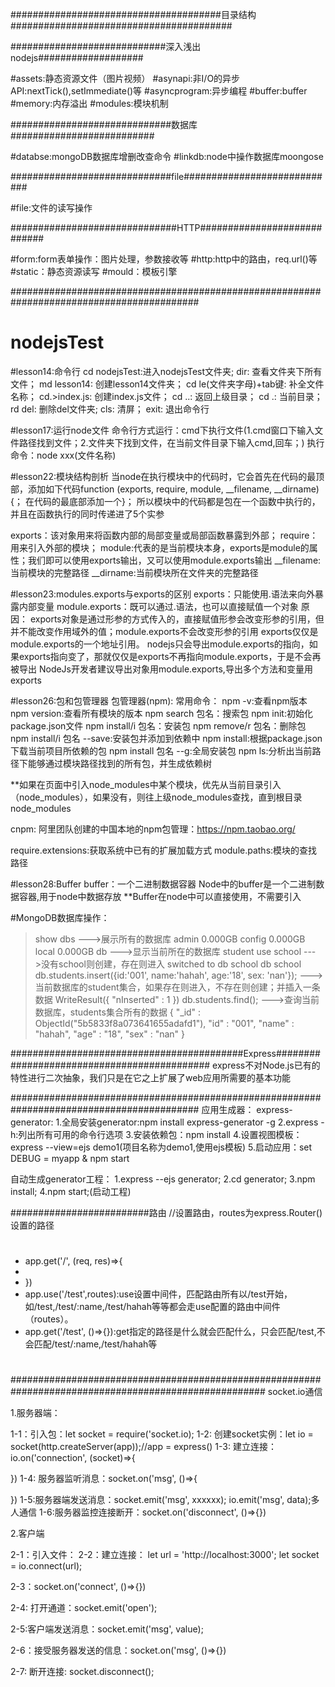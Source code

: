 ######################################目录结构########################################

############################深入浅出nodejs###################

#assets:静态资源文件（图片视频）
#asynapi:非I/O的异步API:nextTick(),setImmediate()等
#asyncprogram:异步编程
#buffer:buffer
#memory:内存溢出
#modules:模块机制

#############################数据库##########################

#databse:mongoDB数据库增删改查命令
#linkdb:node中操作数据库moongose

#############################file############################

#file:文件的读写操作

##############################HTTP############################

#form:form表单操作：图片处理，参数接收等
#http:http中的路由，req.url()等
#static：静态资源读写
#mould：模板引擎



##########################################################################################

# nodejsTest
#lesson14:命令行
cd nodejsTest:进入nodejsTest文件夹;
dir: 查看文件夹下所有文件；
md lesson14: 创建lesson14文件夹；
cd le(文件夹字母)+tab键: 补全文件名称；
cd.>index.js: 创建index.js文件；
cd ..: 返回上级目录；
cd .: 当前目录；
rd del: 删除del文件夹;
cls: 清屏；
exit: 退出命令行

#lesson17:运行node文件
命令行方式运行：cmd下执行文件(1.cmd窗口下输入文件路径找到文件；2.文件夹下找到文件，在当前文件目录下输入cmd,回车；)
执行命令：node xxx(文件名称)

#lesson22:模块结构剖析
当node在执行模块中的代码时，它会首先在代码的最顶部，添加如下代码function (exports, require, module, __filename, __dirname) {；
在代码的最底部添加一个}；
所以模块中的代码都是包在一个函数中执行的，并且在函数执行的同时传递进了5个实参

exports：该对象用来将函数内部的局部变量或局部函数暴露到外部；
require：用来引入外部的模块；
module:代表的是当前模块本身，exports是module的属性；我们即可以使用exports输出，又可以使用module.exports输出
__filename:当前模块的完整路径
__dirname:当前模块所在文件夹的完整路径

#lesson23:modules.exports与exports的区别
exports：只能使用.语法来向外暴露内部变量
module.exports：既可以通过.语法，也可以直接赋值一个对象
原因：
exports对象是通过形参的方式传入的，直接赋值形参会改变形参的引用，但并不能改变作用域外的值；module.exports不会改变形参的引用
exports仅仅是module.exports的一个地址引用。
nodejs只会导出module.exports的指向，如果exports指向变了，那就仅仅是exports不再指向module.exports，于是不会再被导出
NodeJs开发者建议导出对象用module.exports,导出多个方法和变量用exports

#lesson26:包和包管理器
包管理器(npm):
常用命令：
npm -v:查看npm版本
npm version:查看所有模块的版本
npm search 包名：搜索包
npm init:初始化package.json文件
npm install/i 包名：安装包
npm remove/r 包名：删除包
npm install/i 包名 --save:安装包并添加到依赖中
npm install:根据package.json下载当前项目所依赖的包
npm install 包名 --g:全局安装包
npm ls:分析出当前路径下能够通过模块路径找到的所有包，并生成依赖树

**如果在页面中引入node_modules中某个模块，优先从当前目录引入（node_modules），如果没有，则往上级node_modules查找，直到根目录node_modules

cnpm: 阿里团队创建的中国本地的npm包管理：https://npm.taobao.org/

require.extensions:获取系统中已有的扩展加载方式
module.paths:模块的查找路径

#lesson28:Buffer
buffer：一个二进制数据容器
Node中的buffer是一个二进制数据容器,用于node中数据存放
**Buffer在node中可以直接使用，不需要引入


#MongoDB数据库操作：
> show dbs                                                            --->展示所有的数据库
admin   0.000GB
config  0.000GB
local   0.000GB
> db                                                                  --->显示当前所在的数据库
student
> use school                                                          --->没有school则创建，存在则进入
switched to db school
> db
school
> db.students.insert({id:'001', name:'hahah', age:'18', sex: 'nan'}); --->当前数据库的student集合，如果存在则进入，不存在则创建；并插入一条数据
WriteResult({ "nInserted" : 1 })
> db.students.find();                                                 --->查询当前数据库，students集合所有的数据
{ "_id" : ObjectId("5b5833f8a073641655adafd1"), "id" : "001", "name" : "hahah",
"age" : "18", "sex" : "nan" }

##########################################Express############################################
express不对Node.js已有的特性进行二次抽象，我们只是在它之上扩展了web应用所需要的基本功能

##########################################################################################
应用生成器：
express-generator:
1.全局安装generator:npm install express-generator -g
2.express -h:列出所有可用的命令行选项
3.安装依赖包：npm install
4.设置视图模板：express --view=ejs demo1(项目名称为demo1,使用ejs模板)
5.启动应用：set DEBUG = myapp & npm start

自动生成generator工程：
1.express --ejs generator;
2.cd generator;
3.npm install;
4.npm start;(启动工程)

#########################路由
//设置路由，routes为express.Router()设置的路径
#
 * app.get('/', (req, res)=>{
 *    
 * })
 * app.use('/test',routes):use设置中间件，匹配路由所有以/test开始，如/test,/test/:name,/test/hahah等等都会走use配置的路由中间件（routes）。
 * app.get('/test', ()=>{}):get指定的路径是什么就会匹配什么，只会匹配/test,不会匹配/test/:name,/test/hahah等
#

######################################################################################################
socket.io通信

1.服务器端：

1-1：引入包：let socket = require('socket.io);
1-2: 创建socket实例：let io = socket(http.createServer(app));//app = express()
1-3: 建立连接：io.on('connection', (socket)=>{

})
1-4: 服务器监听消息：socket.on('msg', ()=>{

})
1-5:服务器端发送消息：socket.emit('msg', xxxxxx);
   io.emit('msg', data);多人通信
1-6:服务器监控连接断开：socket.on('disconnect', ()=>{})


2.客户端


2-1：引入文件：<script src="/socket.io/socket.io.js"></script>
2-2：建立连接：
   let url = 'http://localhost:3000';
   let socket = io.connect(url);

2-3：socket.on('connect', ()=>{})

2-4: 打开通道：socket.emit('open');

2-5:客户端发送消息：socket.emit('msg', value);

2-6：接受服务器发送的信息：socket.on('msg', ()=>{})

2-7: 断开连接: socket.disconnect();






